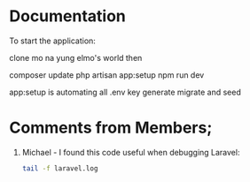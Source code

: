 # Documentation

To start the application:

clone mo na yung elmo's world
then

composer update
php artisan app:setup
npm run dev

app:setup is automating all .env key generate migrate and seed

# Comments from Members;

1. Michael - I found this code useful when debugging Laravel:
    ```bash
    tail -f laravel.log
    ```
